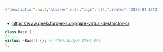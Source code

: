 ```yaml
---
{"description":null,"aliases":null,"tags":null,"created":"2023-04-12T21:59:30","updated":"2023-07-15T21:33:03","title":"pure virtual destructor","dg-publish":true,"permalink":"/docs/pure virtual destructor/","dgPassFrontmatter":true}
---
```


- https://www.geeksforgeeks.org/pure-virtual-destructor-c/

```cpp
class Base {
// ...
virtual ~Base() {}; // 반드시 body가 있어야 한다.
};
```

